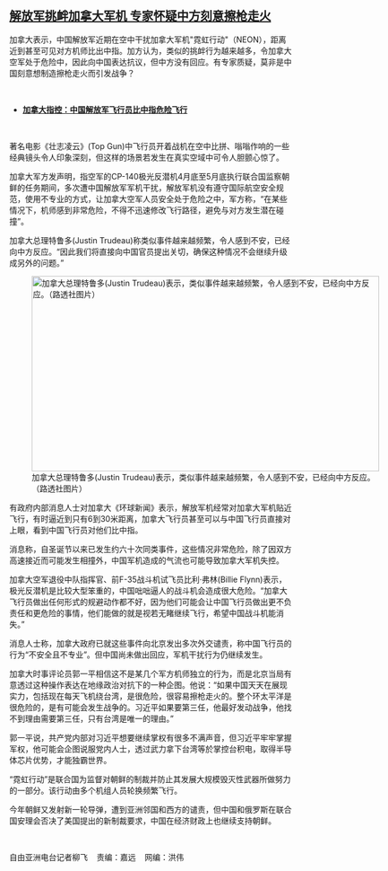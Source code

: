 <!--1654282951000-->
[解放军挑衅加拿大军机  专家怀疑中方刻意擦枪走火](https://www.rfa.org/mandarin/yataibaodao/junshiwaijiao/lf2-06032022112636.html)
------

<p>加拿大表示，中国解放军近期在空中干扰加拿大军机"霓虹行动"（NEON），距离近到甚至可见对方机师比出中指。加方认为，类似的挑衅行为越来越多，令加拿大空军处于危险中，因此向中国表达抗议，但中方没有回应。有专家质疑，莫非是中国刻意想制造擦枪走火而引发战争？</p><p><br/></p><ul><li><a href="https://www.rfa.org/mandarin/Xinwen/7-06022022162824.html"><strong>加拿大指控：中国解放军飞行员比中指危险飞行</strong></a></li></ul><p><br/></p><p>著名电影《壮志凌云》(Top Gun)中飞行员开着战机在空中比拼、嗡嗡作响的一些经典镜头令人印象深刻，但这样的场景若发生在真实空域中可令人胆颤心惊了。</p><p>加拿大军方发声明，指空军的CP-140极光反潜机4月底至5月底执行联合国监察朝鲜的任务期间，多次遭中国解放军军机干扰，解放军机没有遵守国际航空安全规范，使用不专业的方式，让加拿大空军人员安全处于危险之中，军方称，“在某些情况下，机师感到非常危险，不得不迅速修改飞行路径，避免与对方发生潜在碰撞”。</p><p>加拿大总理特鲁多(Justin Trudeau)称类似事件越来越频繁，令人感到不安，已经向中方反应。“因此我们将直接向中国官员提出关切，确保这种情况不会继续升级成另外的问题。”</p><p><figure class="image-richtext image-inline captioned" style="width:620px;"><img alt="加拿大总理特鲁多(Justin Trudeau)表示，类似事件越来越频繁，令人感到不安，已经向中方反应。（路透社图片）" height="348" src="https://www.rfa.org/mandarin/yataibaodao/junshiwaijiao/lf2-06032022112636.html/lf0603b.jpg/@@images/37d02bc1-a0cd-49f4-a9c5-917f29877612.jpeg" title="lf0603b.jpg" width="620"/><figcaption class="image-caption">加拿大总理特鲁多(Justin Trudeau)表示，类似事件越来越频繁，令人感到不安，已经向中方反应。（路透社图片）</figcaption><small></small></figure></p><p>有政府内部消息人士对加拿大《环球新闻》表示，解放军机经常对加拿大军机贴近飞行，有时逼近到只有6到30米距离，加拿大飞行员甚至可以与中国飞行员直接对上眼，看到中国飞行员对他们比中指。</p><p>消息称，自圣诞节以来已发生约六十次同类事件，这些情况非常危险，除了因双方高速接近而可能发生相撞外，中国军机造成的气流也可能导致加拿大军机失控。</p><p>加拿大空军退役中队指挥官、前F-35战斗机试飞员比利·弗林(Billie Flynn)表示，极光反潜机是比较大型笨重的，中国咄咄逼人的战斗机会造成很大危险。“加拿大飞行员做出任何形式的规避动作都不好，因为他们可能会让中国飞行员做出更不负责任和更危险的事情，他们能做的就是视若无睹继续飞行，希望中国战斗机能消失。”</p><p>消息人士称，加拿大政府已就这些事件向北京发出多次外交谴责，称中国飞行员的行为“不安全且不专业”。但中国尚未做出回应，军机干扰行为仍继续发生。</p><p>加拿大时事评论员郭一平相信这不是某几个军方机师独立的行为，而是北京当局有意透过这种操作表达在地缘政治对抗下的一种企图。他说：“如果中国天天在展现实力，包括现在每天飞机绕台湾，是很危险，很容易擦枪走火的。整个环太平洋是很危险的，是有可能会发生战争的。习近平如果要第三任，他最好发动战争，他找不到理由需要第三任，只有台湾是唯一的理由。”</p><p>郭一平说，共产党内部对习近平想要继续掌权有很多不满声音，但习近平牢牢掌握军权，他可能会企图说服党内人士，透过武力拿下台湾等於掌控台积电，取得半导体芯片优势，才能独霸世界。</p><p>“霓虹行动”是联合国为监督对朝鲜的制裁并防止其发展大规模毁灭性武器所做努力的一部分。该行动由多个机组人员轮换频繁飞行。</p><p>今年朝鲜又发射新一轮导弹，遭到亚洲邻国和西方的谴责，但中国和俄罗斯在联合国安理会否决了美国提出的新制裁要求，中国在经济财政上也继续支持朝鲜。</p><p><br/></p><p>自由亚洲电台记者柳飞    责编：嘉远    网编：洪伟</p>
